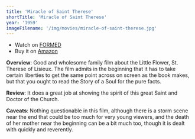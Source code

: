 ```yaml
---
title: 'Miracle of Saint Therese'
shortTitle: 'Miracle of Saint Therese'
year: '1959'
imageFilename: '/img/movies/miracle-of-saint-therese.jpg'
---
```


* Watch on [FORMED](https://watch.formed.org/miracle-of-saint-therese)
* Buy it on [Amazon](https://www.amazon.com/Miracle-St-Therese-France-Descaut/dp/B000WR8QFC)

**Overview**: Good and wholesome family film about the Little Flower, St. Therese of Lisieux. The film admits in the beginning that it has to take certain liberties to get the same point across on screen as the book makes, but that you ought to read the Story of a Soul for the pure facts.

**Review**: It does a great job at showing the spirit of this great Saint and Doctor of the Church.

**Caveats**: Nothing questionable in this film, although there is a storm scene near the end that could be too much for very young viewers, and the death of her mother near the beginning can be a bit much too, though it is dealt with quickly and reverently.